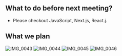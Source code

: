 ## What to do before next meeting?
- Please checkout JavaScript, Next.js, React.j.

## What we plan
![IMG_0043](https://github.com/chaunmt/Interactive-Prerequisite-Flowchart/assets/37993386/6b9ef3f6-acbe-4a73-ad99-6a195b50adc9)
![IMG_0044](https://github.com/chaunmt/Interactive-Prerequisite-Flowchart/assets/37993386/278d2c7e-72f7-424d-9dfe-2a98fb8b7c49)
![IMG_0045](https://github.com/chaunmt/Interactive-Prerequisite-Flowchart/assets/37993386/fbdb73d4-5ba5-49f5-a348-97606e79f772)
![IMG_0046](https://github.com/chaunmt/Interactive-Prerequisite-Flowchart/assets/37993386/7d1c4636-e882-4297-91cc-8eae3076d1fe)
